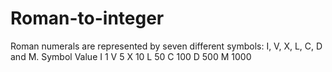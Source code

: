# Roman-to-integer
Roman numerals are represented by seven different symbols: I, V, X, L, C, D and M.  Symbol       Value I             1 V             5 X             10 L             50 C             100 D             500 M             1000
